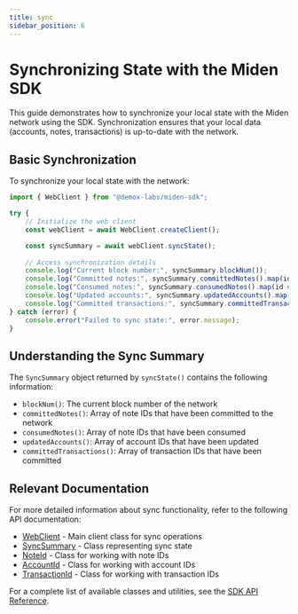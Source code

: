 ```yaml
---
title: sync
sidebar_position: 6
---
```


# Synchronizing State with the Miden SDK

This guide demonstrates how to synchronize your local state with the Miden network using the SDK. Synchronization ensures that your local data (accounts, notes, transactions) is up-to-date with the network.

## Basic Synchronization

To synchronize your local state with the network:

```typescript
import { WebClient } from "@demox-labs/miden-sdk";

try {
    // Initialize the web client
    const webClient = await WebClient.createClient();

    const syncSummary = await webClient.syncState();
    
    // Access synchronization details
    console.log("Current block number:", syncSummary.blockNum());
    console.log("Committed notes:", syncSummary.committedNotes().map(id => id.toString()));
    console.log("Consumed notes:", syncSummary.consumedNotes().map(id => id.toString()));
    console.log("Updated accounts:", syncSummary.updatedAccounts().map(id => id.toString()));
    console.log("Committed transactions:", syncSummary.committedTransactions().map(id => id.toString()));
} catch (error) {
    console.error("Failed to sync state:", error.message);
}
```

## Understanding the Sync Summary

The `SyncSummary` object returned by `syncState()` contains the following information:

- `blockNum()`: The current block number of the network
- `committedNotes()`: Array of note IDs that have been committed to the network
- `consumedNotes()`: Array of note IDs that have been consumed
- `updatedAccounts()`: Array of account IDs that have been updated
- `committedTransactions()`: Array of transaction IDs that have been committed

## Relevant Documentation

For more detailed information about sync functionality, refer to the following API documentation:

- [WebClient](https://github.com/0xMiden/miden-client/docs/typedoc/web-client/classes/WebClient.md) - Main client class for sync operations
- [SyncSummary](https://github.com/0xMiden/miden-client/docs/typedoc/web-client/classes/SyncSummary.md) - Class representing sync state
- [NoteId](https://github.com/0xMiden/miden-client/docs/typedoc/web-client/classes/NoteId.md) - Class for working with note IDs
- [AccountId](https://github.com/0xMiden/miden-client/docs/typedoc/web-client/classes/AccountId.md) - Class for working with account IDs
- [TransactionId](https://github.com/0xMiden/miden-client/docs/typedoc/web-client/classes/TransactionId.md) - Class for working with transaction IDs

For a complete list of available classes and utilities, see the [SDK API Reference](https://github.com/0xMiden/miden-client/docs/typedoc/web-client/README.md). 